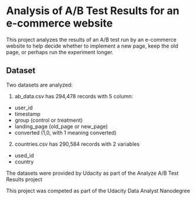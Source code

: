 # Analysis of A/B Test Results for an e-commerce website

This project analyzes the results of an A/B test run by an e-commerce website
to help decide whether to implement a new page, keep the old page,
or perhaps run the experiment longer.


## Dataset
Two datasets are analyzed:
1. ab_data.csv has 294,478 records with 5 column:
- user_id
- timestamp
- group (control or treatment)
- landing_page (old_page or new_page)
- converted (1,0, with 1 meaning converted)

2. countries.csv has 290,584 records with 2 variables
- used_id
- country

The datasets were provided by Udacity as part of the Analyze A/B Test Results project


This project was competed as part of the Udacity Data Analyst Nanodegree
